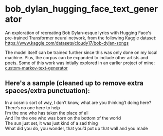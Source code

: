 # bob_dylan_hugging_face_text_generator

An exploration of recreating Bob Dylan-esque lyrics with Hugging Face's pre-trained Transformer neural network, from the following Kaggle dataset: https://www.kaggle.com/datasets/cloudy17/bob-dylan-songs 

The model itself can be trained further since this was only done on my local machine. Plus, the corpus can be expanded to include other artists and poets. Some of this work was intially explored in an earlier project of mine: [custom-markov-text-generator](https://github.com/ssk0011/custom-markov-text-generator)

## Here's a sample (cleaned up to remove extra spaces/extra punctuation):

In a cosmic sort of way, I don’t know, what are you thinking’t doing here?<br>
There’s no one here to help<br>
I’m the one who has taken the place of all<br>
And I’m the one who was born on the bottom of the world<br>
The sun just set, it was just kind of a sad thing<br>
What did you do, you wonder, that you’d put up that wall and you made<br>
